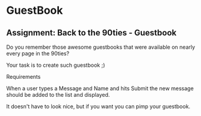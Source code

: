 # GuestBook
## Assignment: Back to the 90ties - Guestbook

Do you remember those awesome guestbooks that were available on nearly every page in the 90ties?

Your task is to create such guestbook ;)

Requirements

When a user types a Message and Name and hits Submit the new message should be added to the list and displayed.

It doesn't have to look nice, but if you want you can pimp your guestbook.
